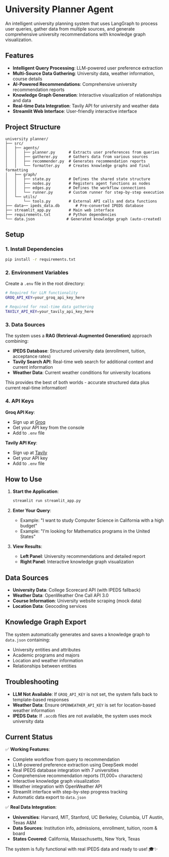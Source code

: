 # University Planner Agent

An intelligent university planning system that uses LangGraph to process user queries, gather data from multiple sources, and generate comprehensive university recommendations with knowledge graph visualization.

## Features

- **Intelligent Query Processing**: LLM-powered user preference extraction
- **Multi-Source Data Gathering**: University data, weather information, course details
- **AI-Powered Recommendations**: Comprehensive university recommendation reports
- **Knowledge Graph Generation**: Interactive visualization of relationships and data
- **Real-time Data Integration**: Tavily API for university and weather data
- **Streamlit Web Interface**: User-friendly interactive interface

## Project Structure

```
university planner/
├── src/
│   ├── agents/
│   │   ├── planner.py      # Extracts user preferences from queries
│   │   ├── gatherer.py     # Gathers data from various sources
│   │   ├── recommender.py  # Generates recommendation reports
│   │   └── formatter.py    # Creates knowledge graphs and final formatting
│   ├── graph/
│   │   ├── state.py        # Defines the shared state structure
│   │   ├── nodes.py        # Registers agent functions as nodes
│   │   ├── edges.py        # Defines the workflow connections
│   │   └── runner.py       # Custom runner for step-by-step execution
│   └── utils/
│       └── tools.py        # External API calls and data functions
├── data── ipeds_data.db       # Pre-converted IPEDS database
├── streamlit_app.py        # Main web interface
├── requirements.txt        # Python dependencies
└── data.json              # Generated knowledge graph (auto-created)
```

## Setup

### 1. Install Dependencies

```bash
pip install -r requirements.txt
```

### 2. Environment Variables

Create a `.env` file in the root directory:

```bash
# Required for LLM functionality
GROQ_API_KEY=your_groq_api_key_here

# Required for real-time data gathering
TAVILY_API_KEY=your_tavily_api_key_here
```

### 3. Data Sources

The system uses a **RAG (Retrieval-Augmented Generation)** approach combining:

- **IPEDS Database**: Structured university data (enrollment, tuition, acceptance rates)
- **Tavily Search API**: Real-time web search for additional context and current information
- **Weather Data**: Current weather conditions for university locations

This provides the best of both worlds - accurate structured data plus current real-time information!

### 4. API Keys

**Groq API Key**: 
- Sign up at [Groq](https://console.groq.com/)
- Get your API key from the console
- Add to `.env` file

**Tavily API Key**:
- Sign up at [Tavily](https://tavily.com/)
- Get your API key
- Add to `.env` file

## How to Use

1. **Start the Application**:
   ```bash
   streamlit run streamlit_app.py
   ```

2. **Enter Your Query**: 
   - Example: "I want to study Computer Science in California with a high budget"
   - Example: "I'm looking for Mathematics programs in the United States"

3. **View Results**:
   - **Left Panel**: University recommendations and detailed report
   - **Right Panel**: Interactive knowledge graph visualization

## Data Sources

- **University Data**: College Scorecard API (with IPEDS fallback)
- **Weather Data**: OpenWeather One Call API 3.0
- **Course Information**: University website scraping (mock data)
- **Location Data**: Geocoding services

## Knowledge Graph Export

The system automatically generates and saves a knowledge graph to `data.json` containing:
- University entities and attributes
- Academic programs and majors
- Location and weather information
- Relationships between entities

## Troubleshooting

- **LLM Not Available**: If `GROQ_API_KEY` is not set, the system falls back to template-based responses
- **Weather Data**: Ensure `OPENWEATHER_API_KEY` is set for location-based weather information
- **IPEDS Data**: If `.accdb` files are not available, the system uses mock university data

## Current Status

✅ **Working Features**:
- Complete workflow from query to recommendation
- LLM-powered preference extraction using DeepSeek model
- Real IPEDS database integration with 7 universities
- Comprehensive recommendation reports (11,000+ characters)
- Interactive knowledge graph visualization
- Weather integration with OpenWeather API
- Streamlit interface with step-by-step progress tracking
- Automatic data export to `data.json`

✅ **Real Data Integration**:
- **Universities**: Harvard, MIT, Stanford, UC Berkeley, Columbia, UT Austin, Texas A&M
- **Data Sources**: Institution info, admissions, enrollment, tuition, room & board
- **States Covered**: California, Massachusetts, New York, Texas

The system is fully functional with real IPEDS data and ready to use! 🎓✨
